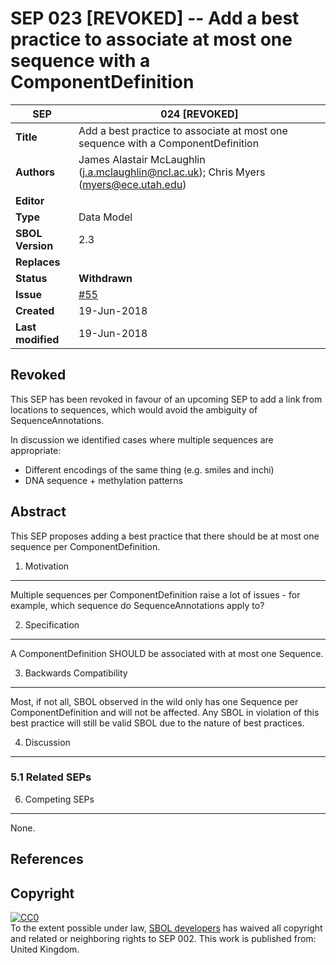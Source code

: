 SEP 023 [REVOKED] -- Add a best practice to associate at most one sequence with a ComponentDefinition
===================================

SEP                     | 024 [REVOKED]
----------------------|--------------
**Title**                | Add a best practice to associate at most one sequence with a ComponentDefinition
**Authors**           | James Alastair McLaughlin (j.a.mclaughlin@ncl.ac.uk); Chris Myers (myers@ece.utah.edu)
**Editor**            | 
**Type**               | Data Model
**SBOL Version** | 2.3
**Replaces**        | 
**Status**             | **Withdrawn**
**Issue** | [#55](https://github.com/SynBioDex/SEPs/issues/55)
**Created**          | 19-Jun-2018
**Last modified**  | 19-Jun-2018


Revoked
-------

This SEP has been revoked in favour of an upcoming SEP to add a link from locations to sequences, which would avoid the ambiguity of SequenceAnnotations.

In discussion we identified cases where multiple sequences are appropriate:

* Different encodings of the same thing (e.g. smiles and inchi)
* DNA sequence + methylation patterns


Abstract
-----------

This SEP proposes adding a best practice that there should be at most one sequence per ComponentDefinition.




1. Motivation
--------------

Multiple sequences per ComponentDefinition raise a lot of issues - for example, which sequence do SequenceAnnotations apply to?



2. Specification 
----------------------------------------------

A ComponentDefinition SHOULD be associated with at most one Sequence.



3. Backwards Compatibility <a name='compatibility'></a>
-----------------

Most, if not all, SBOL observed in the wild only has one Sequence per ComponentDefinition and will not be affected.  Any SBOL in violation of this best practice will still be valid SBOL due to the nature of best practices.


4. Discussion <a name='discussion'></a>
-----------------

### 5.1 Related SEPs


6. Competing SEPs <a name='competing_seps'></a>
-----------------

None.

References <a name='references'></a>
----------------

Copyright <a name='copyright'></a>
-------------

<p xmlns:dct="http://purl.org/dc/terms/" xmlns:vcard="http://www.w3.org/2001/vcard-rdf/3.0#">
  <a rel="license"
     href="http://creativecommons.org/publicdomain/zero/1.0/">
    <img src="http://i.creativecommons.org/p/zero/1.0/88x31.png" style="border-style: none;" alt="CC0" />
  </a>
  <br />
  To the extent possible under law,
  <a rel="dct:publisher"
     href="sbolstandard.org">
    <span property="dct:title">SBOL developers</span></a>
  has waived all copyright and related or neighboring rights to
  <span property="dct:title">SEP 002</span>.
This work is published from:
<span property="vcard:Country" datatype="dct:ISO3166"
      content="US" about="sbolstandard.org">
  United Kingdom</span>.
</p>

